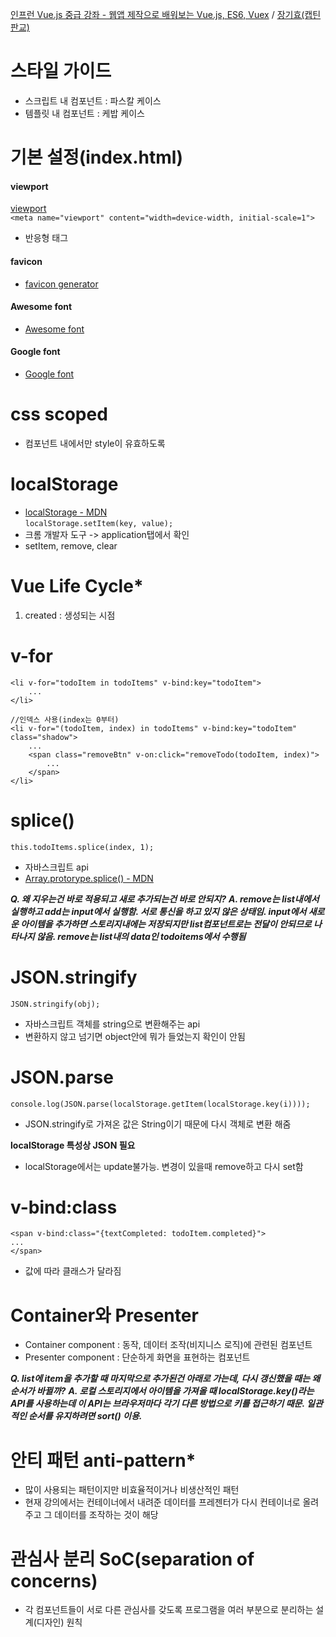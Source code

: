 [인프런 Vue.js 중급 강좌 - 웹앱 제작으로 배워보는 Vue.js, ES6, Vuex](https://inf.run/fTnL) / [장기효(캡틴판교)](https://joshua1988.github.io/)


# 스타일 가이드
- 스크립트 내 컴포넌트 : 파스칼 케이스
- 템플릿 내 컴포넌트 : 케밥 케이스


# 기본 설정(index.html)
#### viewport
[viewport](https://developer.mozilla.org/en-US/docs/Web/HTML/Viewport_meta_tag)  
`<meta name="viewport" content="width=device-width, initial-scale=1">`
- 반응형 태그

#### favicon
- [favicon generator](https://www.favicon-generator.org/)  

#### Awesome font
- [Awesome font](https://fontawesome.com/account/cdn)  

#### Google font
- [Google font](https://fonts.google.com/specimen/Ubuntu#standard-styles)  


# css scoped
- 컴포넌트 내에서만 style이 유효하도록


# localStorage
- [localStorage - MDN](https://developer.mozilla.org/ko/docs/Web/API/Window/localStorage)  
`localStorage.setItem(key, value);`
- 크롬 개발자 도구 -> application탭에서 확인
- setItem, remove, clear


# Vue Life Cycle*
1. created : 생성되는 시점


# v-for
```
<li v-for="todoItem in todoItems" v-bind:key="todoItem">
    ...
</li>

//인덱스 사용(index는 0부터)
<li v-for="(todoItem, index) in todoItems" v-bind:key="todoItem" class="shadow">
    ...
    <span class="removeBtn" v-on:click="removeTodo(todoItem, index)">
        ...
    </span>
</li>
```


# splice()
```
this.todoItems.splice(index, 1);
```
- 자바스크립트 api
- [Array.protorype.splice() - MDN](https://developer.mozilla.org/ko/docs/Web/JavaScript/Reference/Global_Objects/Array/splice)  


***Q. 왜 지우는건 바로 적용되고 새로 추가되는건 바로 안되지?***
***A. remove는 list내에서 실행하고 add는 input에서 실행함. 서로 통신을 하고 있지 않은 상태임.  input에서 새로운 아이템을 추가하면 스토리지내에는 저장되지만 list컴포넌트로는 전달이 안되므로 나타나지 않음. remove는 list내의 data인 todoitems에서 수행됨***


# JSON.stringify
```
JSON.stringify(obj);
```
- 자바스크립트 객체를 string으로 변환해주는 api
- 변환하지 않고 넘기면 object안에 뭐가 들었는지 확인이 안됨


# JSON.parse
```
console.log(JSON.parse(localStorage.getItem(localStorage.key(i))));

```
- JSON.stringify로 가져온 값은 String이기 때문에 다시 객체로 변환 해줌

**localStorage 특성상 JSON 필요**
- localStorage에서는 update불가능. 변경이 있을때 remove하고 다시 set함


# v-bind:class
```
<span v-bind:class="{textCompleted: todoItem.completed}">
...
</span>
```
- 값에 따라 클래스가 달라짐


# Container와 Presenter
- Container component : 동작, 데이터 조작(비지니스 로직)에 관련된 컴포넌트
- Presenter component : 단순하게 화면을 표현하는 컴포넌트


***Q. list에 item을 추가할 때 마지막으로 추가된건 아래로 가는데, 다시 갱신했을 때는 왜 순서가 바뀔까?***
***A. 로컬 스토리지에서 아이템을 가져올 때 localStorage.key()라는 API를 사용하는데 이 API는 브라우저마다 각기 다른 방법으로 키를 접근하기 때문. 일관적인 순서를 유지하려면 sort() 이용.***


# 안티 패턴 anti-pattern*
- 많이 사용되는 패턴이지만 비효율적이거나 비생산적인 패턴
- 현재 강의에서는 컨테이너에서 내려준 데이터를 프레젠터가 다시 컨테이너로 올려주고 그 데이터를 조작하는 것이 해당


# 관심사 분리 SoC(separation of concerns)
- 각 컴포넌트들이 서로 다른 관심사를 갖도록 프로그램을 여러 부분으로 분리하는 설계(디자인) 원칙


